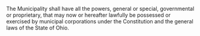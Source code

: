 The Municipality shall have all the powers, general or special, governmental or proprietary, that may now or hereafter lawfully be possessed or exercised by municipal corporations under the Constitution and the general laws of the State of Ohio.